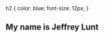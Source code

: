 <!DOCTYPE html>
<html>

<head>
<title> Hello World </title>
<meta charset="UTF-8"
<style>
h2 {
  color: blue;
  font-size: 12px;
}
</head>

<body>
<h2>My name is Jeffrey Lunt</h2>
</body>


</html>
